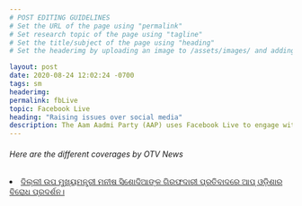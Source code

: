 ```yaml
---
# POST EDITING GUIDELINES
# Set the URL of the page using "permalink"
# Set research topic of the page using "tagline"
# Set the title/subject of the page using "heading"
# Set the headerimg by uploading an image to /assets/images/ and adding the URL to "headerimg"

layout: post
date: 2020-08-24 12:02:24 -0700
tags: sm
headerimg:
permalink: fbLive
topic: Facebook Live
heading: "Raising issues over social media"
description: The Aam Aadmi Party (AAP) uses Facebook Live to engage with their audience and raise awareness about various social and political issues. We often feature party leaders, experts, and activists in these live sessions, where they discuss issues such as corruption, unemployment, education, and healthcare, and also take questions and feedback from viewers. The party also uses Facebook Live to stream rallies, press conferences, and other events to reach a wider audience and mobilize support for their cause.
---
```

<!-- Project Details and Additional Info -->
<div class="container">
    <h6>Here are the different coverages by OTV News</h6>
<li> <a href="https://www.facebook.com/watch/live/?ref=search&v=8732416490162527">ଦିଲ୍ଲୀ ଉପ ମୁଖ୍ୟମନ୍ତ୍ରୀ ମନୀଷ ସିଶୋଦିଆଙ୍କ ଗିରଫଦାରୀ ପ୍ରତିବାଦରେ ଆପ୍ ଓଡ଼ିଶାର ବିରୋଧ ପ୍ରଦର୍ଶନ।</a></li>
</div>
